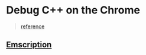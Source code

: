 # Debug C++ on the Chrome

>[reference](https://developer.chrome.com/blog/wasm-debugging-2020/)

## [Emscription](https://emscripten.org/docs/introducing_emscripten/index.html)

## 